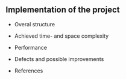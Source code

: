 ## Implementation of the project

* Overal structure

* Achieved time- and space complexity

* Performance

* Defects and possible improvements

* References